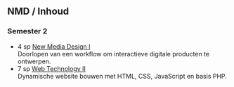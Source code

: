 NMD **/ Inhoud**
----------------

### Semester 2

 - 4 sp [New Media Design I]( https://bamaflexweb.arteveldehs.be/BMFUIDetailxOLOD.aspx?a=63943&b=5&c=1)  
   Doorlopen van een workflow om interactieve digitale producten te ontwerpen.
 - 7 sp [Web Technology II]( https://bamaflexweb.arteveldehs.be/BMFUIDetailxOLOD.aspx?a=63944&b=5&c=1)  
   Dynamische website bouwen met HTML, CSS, JavaScript en basis PHP.